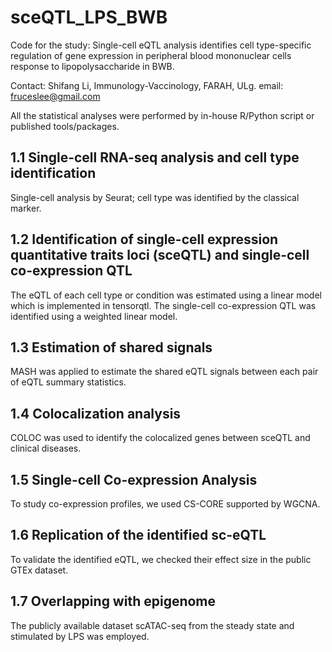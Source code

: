 # sceQTL_LPS_BWB
Code for the study: Single-cell eQTL analysis identifies cell type-specific regulation of gene expression in peripheral blood mononuclear cells response to lipopolysaccharide in BWB.

Contact: Shifang Li, Immunology-Vaccinology, FARAH, ULg. email: fruceslee@gmail.com

All the statistical analyses were performed by in-house R/Python script or published tools/packages.

## 1.1 Single-cell RNA-seq analysis and cell type identification ##

Single-cell analysis by Seurat; cell type was identified by the classical marker.

## 1.2 Identification of single-cell expression quantitative traits loci (sceQTL) and single-cell co-expression QTL ##

The eQTL of each cell type or condition was estimated using a linear model which is implemented in tensorqtl. The single-cell co-expression QTL was identified using a weighted linear model.

## 1.3 Estimation of shared signals ##

MASH was applied to estimate the shared eQTL signals between each pair of eQTL summary statistics.

## 1.4 Colocalization analysis ##

COLOC was used to identify the colocalized genes between sceQTL and clinical diseases. 

## 1.5 Single-cell Co-expression Analysis ##

To study co-expression profiles, we used CS-CORE supported by WGCNA.

## 1.6 Replication of the identified sc-eQTL ##

To validate the identified eQTL, we checked their effect size in the public GTEx dataset.

## 1.7 Overlapping with epigenome ##

The publicly available dataset scATAC-seq from the steady state and stimulated by LPS was employed.
